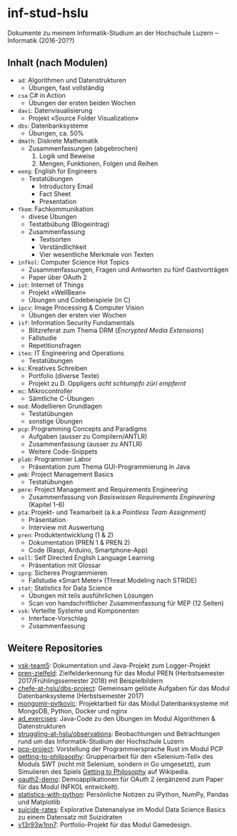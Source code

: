 # inf-stud-hslu

Dokumente zu meinem Informatik-Studium an der Hochschule Luzern ‒ Informatik (2016-20??)

## Inhalt (nach Modulen)

- `ad`: Algorithmen und Datenstrukturen
    - Übungen, fast vollständig
- `csa` C# in Action
    - Übungen der ersten beiden Wochen
- `davi`: Datenvisualisierung
    - Projekt «Source Folder Visualization»
- `dbs`: Datenbanksysteme
    - Übungen, ca. 50%
- `dmath`: Diskrete Mathematik
    - Zusammenfassungen (abgebrochen)
        1. Logik und Beweise
        2. Mengen, Funktionen, Folgen und Reihen
- `eeng`: English for Engineers
    - Testatübungen
        - Introductory Email
        - Fact Sheet
        - Presentation
- `fkom`: Fachkommunikation
    - divese Übungen
    - Testatbübung (Blogeintrag)
    - Zusammenfassung
        - Textsorten
        - Verständlichkeit
        - Vier wesentliche Merkmale von Texten
- `infkol`: Computer Science Hot Topics
    - Zusammenfassungen, Fragen und Antworten zu fünf Gastvorträgen
    - Paper über OAuth 2
- `iot`: Internet of Things
    - Projekt «WellBean»
    - Übungen und Codebeispiele (in C)
- `ipcv`: Image Processing & Computer Vision
    - Übungen der ersten vier Wochen
- `isf`: Information Security Fundamentals
    - Blitzreferat zum Thema DRM (_Encrypted Media Extensions_)
    - Fallstudie
    - Repetitionsfragen
- `iteo`: IT Engineering and Operations
    - Testatübungen
- `ks`: Kreatives Schreiben
    - Portfolio (diverse Texte)
    - Projekt zu D. Oppligers _acht schtumpfo züri empfernt_
- `mc`: Mikrocontroller
    - Sämtliche C-Übungen
- `mod`: Modellieren Grundlagen
    - Testatübungen
    - sonstige Übungen
- `pcp`: Programming Concepts and Paradigms
    - Aufgaben (ausser zu Compilern/ANTLR)
    - Zusammenfassung (ausser zu ANTLR)
    - Weitere Code-Snippets
- `plab`: Programmier Labor
    - Präsentation zum Thema GUI-Programmierung in Java
- `pmb`: Project Management Basics
    - Testatübungen
- `pmre`: Project Management and Requirements Engineering
    - Zusammenfassung von _Basiswissen Requirements Engineering_ (Kapitel 1-6)
- `pta`: Projekt- und Teamarbeit (a.k.a _Pointless Team Assignment)_
    - Präsentation
    - Interview mit Auswertung
- `pren`: Produktentwicklung (1 & 2)
    - Dokumentation (PREN 1 & PREN 2)
    - Code (Raspi, Arduino, Smartphone-App)
- `sell`: Self Directed English Language Learning
    - Präsentation mit Glossar
- `sprg`: Sicheres Programmieren
    - Fallstudie «Smart Meter» (Threat Modeling nach STRIDE)
- `stat`: Statistics for Data Science
    - Übungen mit teils ausführlichen Lösungen
    - Scan von handschriftlicher Zusammenfassung für MEP (12 Seiten)
- `vsk`: Verteilte Systeme und Komponenten
    - Interface-Vorschlag
    - Zusammenfassung

## Weitere Repositories

- [vsk-team5](https://github.com/patrickbucher/vsk-team5): Dokumentation und Java-Projekt zum Logger-Projekt
- [pren-zielfeld](https://github.com/patrickbucher/pren-zielfeld): Zielfelderkennung für das Modul PREN (Herbstsemester 2017/Frühlingssemester 2018) mit Beispielbildern
- [chefe-at-hslu/dbs-project](https://github.com/chefe-at-hslu/dbs-project): Gemeinsam gelöste Aufgaben für das Modul Datenbanksysteme (Herbstsemester 2017)
- [mongomir-pytkovic](https://github.com/patrickbucher/mongomir-pytkovic): Projektarbeit für das Modul Datenbanksysteme mit MongoDB, Python, Docker und nginx
- [ad_exercises](https://github.com/patrickbucher/ad_exercises): Java-Code zu den Übungen im Modul Algorithmen & Datenstrukturen
- [struggling-at-hslu/observations](https://github.com/struggling-at-hslu/observations): Beobachtungen und Betrachtungen rund um das Informatik-Studium der Hochschule Luzern
- [pcp-project](https://github.com/patrickbucher/pcp-project): Vorstellung der Programmiersprache Rust im Modul PCP
- [getting-to-philosophy](https://github.com/patrickbucher/getting-to-philosophy): Gruppenarbeit für den «Selenium-Teil» des Moduls SWT (nicht mit Selenium, sondern in Go umgesetzt), zum Simulieren des Spiels [Getting to Philosophy](https://en.wikipedia.org/wiki/Wikipedia:Getting_to_Philosophy) auf Wikipedia.
- [oauth2-demo](https://github.com/patrickbucher/oauth2-demo): Demoapplikationen für OAuth 2 (ergänzend zum Paper für das Modul INFKOL entwickelt).
- [statistics-with-python](https://github.com/patrickbucher/statistics-with-python): Persönliche Notizen zu IPython, NumPy, Pandas und Matplotlib
- [suicide-rates](https://github.com/blemmyes/suicide-rates): Explorative Datenanalyse im Modul Data Science Basics zu einem Datensatz mit Suizidraten
- [v13r93w1nn7](https://github.com/patrickbucher/v13r93w1nn7): Portfolio-Projekt für das Modul Gamedesign.
